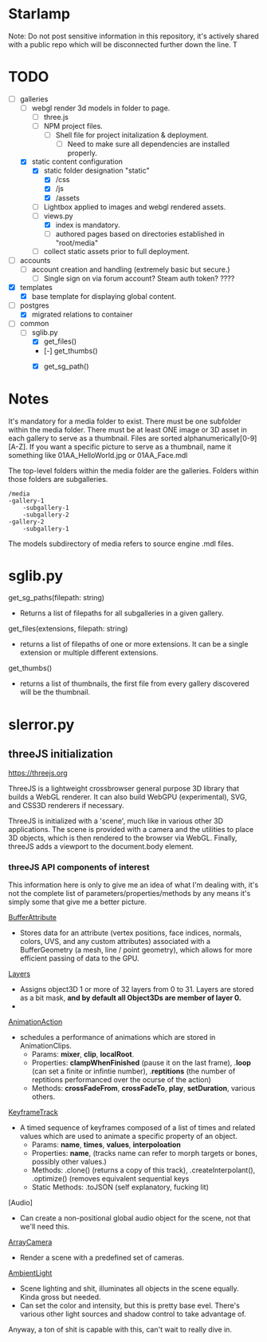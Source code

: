 # Starlamp
Note: Do not post sensitive information in this repository, it's actively shared with a public repo which will be disconnected further down the line.
T
# TODO
- [ ] galleries
  - [ ] webgl render 3d models in folder to page.
    - [ ] three.js
    - [ ] NPM project files.
      - [ ] Shell file for project initalization & deployment.
        - [ ] Need to make sure all dependencies are installed properly.
  - [X] static content configuration 
    - [X] static folder designation "static"
      - [X] /css
      - [X] /js
      - [X] /assets
    - [ ] Lightbox applied to images and webgl rendered assets.
    - [ ] views.py
      - [X] index is mandatory.
      - [ ] authored pages based on directories established in "root/media"
    - [ ] collect static assets prior to full deployment.
- [ ] accounts
  - [ ] account creation and handling (extremely basic but secure.)
    - [ ] Single sign on via forum account? Steam auth token? ????
- [X] templates
  - [X] base template for displaying global content.
- [ ] postgres
  - [X] migrated relations to container
- [ ] common 
  - [ ] sglib.py
    - [X] get_files()
    - [-] get_thumbs()
    - [X] get_sg_path()


# Notes
It's mandatory for a media folder to exist. There must be one subfolder within the media folder. There must be at least
ONE image or 3D asset in each gallery to serve as a thumbnail. Files are sorted alphanumerically[0-9][A-Z]. If you want a
specific picture to serve as a thumbnail, name it something like 01AA_HelloWorld.jpg or 01AA_Face.mdl

The top-level folders within the media folder are the galleries. Folders within those folders are subgalleries.
``` 
/media
-gallery-1
    -subgallery-1
    -subgallery-2
-gallery-2
    -subgallery-1
```

The models subdirectory of media refers to source engine .mdl files.

# sglib.py
get_sg_paths(filepath: string)
 - Returns a list of filepaths for all subgalleries in a given gallery.

get_files(extensions, filepath: string)
- returns a list of filepaths of one or more extensions. It can be a single extension or multiple different extensions.

get_thumbs()
- returns a list of thumbnails, the first file from every gallery discovered will be the thumbnail.



# slerror.py 




## threeJS initialization

https://threejs.org

ThreeJS is a lightweight crossbrowser general purpose 3D library that builds 
a WebGL renderer. It can also build WebGPU (experimental), SVG, and CSS3D renderers if necessary.

ThreeJS is initialized with a 'scene', much like in various other 3D applications. 
The scene is provided with a camera and the utilities to place 3D objects, which is then rendered to the browser
via WebGL. Finally, threeJS adds a viewport to the document.body element.

### threeJS API components of interest
This information here is only to give me an idea of what I'm dealing with, it's not the complete list of parameters/properties/methods by any means it's simply some that give me a better picture.

[BufferAttribute](https://threejs.org/docs/#api/en/core/BufferAttribute)
- Stores data for an attribute (vertex positions, face indices, normals, colors, UVS, and any custom attributes) associated with a BufferGeometry (a mesh, line / point geometry), which allows for more efficient passing of data to the GPU.

[Layers](https://threejs.org/docs/#api/en/core/Layers)
- Assigns object3D 1 or more of 32 layers from 0 to 31. Layers are stored as a bit mask,
**and by default all Object3Ds are member of layer 0.**
- 


[AnimationAction](https://threejs.org/docs/#api/en/animation/AnimationAction)
 - schedules a performance of animations which are stored in AnimationClips.
   - Params: **mixer**, **clip**, **localRoot**. 
   - Properties: **clampWhenFinished** (pause it on the last frame), .**loop** (can set a finite or infintie number), .**reptitions** (the number of reptitions performanced over the ocurse of the action)
   - Methods: **crossFadeFrom**, **crossFadeTo**, **play**, **setDuration**, various others.

   
[KeyframeTrack](https://threejs.org/docs/#api/en/animation/KeyframeTrack)
   - A timed sequence of keyframes composed of a list of times and related values which are used to animate a specific property of an object. 
     - Params: **name**, **times**, **values**, **interpoloation**
     - Properties: **name**, (tracks name can refer to morph targets or bones, possibly other values.)
     - Methods: .clone() (returns a copy of this track), .createInterpolant(),  .optimize() (removes equivalent sequential keys
     - Static Methods: .toJSON (self explanatory, fucking lit)

[Audio]
- Can create a non-positional global audio object for the scene, not that we'll need this.

[ArrayCamera](https://threejs.org/docs/#api/en/cameras/ArrayCamera)
- Render a scene with a predefined set of cameras.

[AmbientLight](https://threejs.org/docs/#api/en/lights/AmbientLight)
- Scene lighting and shit, illuminates all objects in the scene equally. Kinda gross but needed.
- Can set the color and intensity, but this is pretty base evel. There's various other light sources and shadow control to take advantage of.


Anyway, a ton of shit is capable with this, can't wait to really dive in.
